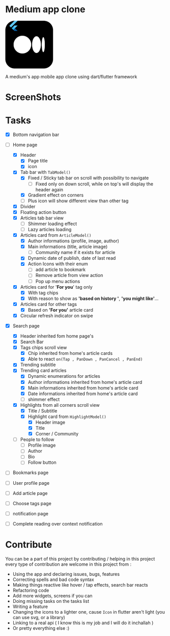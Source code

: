# Medium app clone

<img src="/docs_assets/medium_logo.png" alt="medium_logo" width="150"/>

A medium's app mobile app clone using dart/flutter framework

# ScreenShots

# Tasks

- [x] Bottom navigation bar
- [ ] Home page
  - [x] Header
    - [x] Page title
    - [x] icon
  - [x] Tab bar with `TabModel()`
    - [x] Fixed / Sticky tab bar on scroll with possibility to navigate
      - [ ] Fixed only on down scroll, while on top's will display the header again
    - [x] Gradient effect on corners
    - [ ] Plus icon will show different view than other tag
  - [x] Divider
  - [x] Floating action button
  - [x] Articles tab bar view
    - [ ] Shimmer loading effect
    - [ ] Lazy articles loading
  - [x] Articles card from `ArticleModel()`
    - [x] Author informations (profile, image, author)
    - [x] Main informations (title, article image)
      - [ ] Community name if it exists for article
    - [x] Dynamic date of publish, date of last read
    - [x] Action Icons with their enum
      - [ ] add article to bookmark
      - [ ] Remove article from view action
      - [ ] Pop up menu actions
  - [x] Articles card for '**For you**' tag only
    - [x] With tag chips
    - [x] With reason to show as **'based on history '**, **'you might like'**...
  - [x] Articles card for other tags
    - [x] Based on **'For you'** article card
  - [x] Circular refresh indicator on swipe
- [x] Search page
  - [x] Header inherited fom home page's
  - [x] Search Bar
  - [x] Tags chips scroll view
    - [x] Chip inherited from home's article cards
    - [x] Able to react `on(Tap , PanDown , PanCancel , PanEnd)`
  - [x] Trending subtitle
  - [x] Trending card articles
    - [x] Dynamic enumerations for articles
    - [x] Author informations inherited from home's article card
    - [x] Main informations inherited from home's article card
    - [x] Date informations inherited from home's article card
    - [ ] shimmer effect
  - [x] Highlights from all corners scroll view
    - [x] Title / Subtitle
    - [x] Highlight card from `HighlightModel()`
      - [x] Header image
      - [x] Title
      - [x] Corner / Community
  - [ ] People to follow
    - [ ] Profile image
    - [ ] Author
    - [ ] Bio
    - [ ] Follow button
- [ ] Bookmarks page
- [ ] User profile page
- [ ] Add article page
- [ ] Choose tags page
- [ ] notification page
- [ ] Complete reading over context notification





# Contribute
You can be a part of this project by contributing / helping in this project
every type of contribution are welcome in this project from : 
 - Using the app and declaring issues, bugs, features 
 - Correcting spells and bad code syntax
 - Making things reactive like hover / tap effects, search bar reacts
 - Refactoring code
 - Add more widgets, screens if you can
 - Doing missing tasks on the tasks list
 - Writing a feature
 - Changing the icons to a lighter one, cause ``Icon`` in flutter aren't light (you can use svg, or a library) 
 - Linking to a real api ( I know this is my job and I will do it inchallah )
 - Or pretty everything else :)

